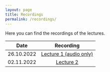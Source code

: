 ```yaml
---
layout: page
title: Recordings
permalink: /recordings/
---
```


Here you can find the recordings of the lectures.

| Date | Recording |
|:-----:|:----------:|
| 26.10.2022 | [Lecture 1 (audio only)](https://owncloud.fraunhofer.de/index.php/s/w7GJKnYbFJsVkMN/download?path=%2F&files=CompImg_2022_VL01.m4a) |
| 02.11.2022 | [Lecture 2](https://owncloud.fraunhofer.de/index.php/s/w7GJKnYbFJsVkMN/download?path=%2F&files=CompImg_2022_VL02.mp4) |
